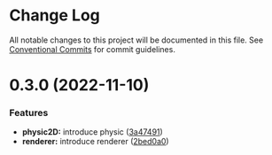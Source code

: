 # Change Log

All notable changes to this project will be documented in this file.
See [Conventional Commits](https://conventionalcommits.org) for commit guidelines.

# 0.3.0 (2022-11-10)

### Features

- **physic2D:** introduce physic ([3a47491](https://github.com/desaintvincent/mythor/commit/3a47491857e2e7aeeb798f1cf13f4f97903389f7))
- **renderer:** introduce renderer ([2bed0a0](https://github.com/desaintvincent/mythor/commit/2bed0a0a84108edef6291d5a3de201e284e36f4c))
